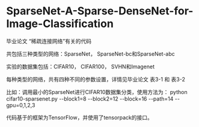 # SparseNet-A-Sparse-DenseNet-for-Image-Classification
毕业论文 “稀疏连接网络”有关的代码

共包括三种类型的网络：SparseNet， SparseNet-bc和SparseNet-abc

实验的数据集包括：CIFAR10， CIFAR100， SVHN和Imagenet

每种类型的网络，共有四种不同的参数设置，详情见毕业论文 表3-1 和 表3-2

比如：调用最小的SparseNet进行CIFAR10数据集分类，使用方法为：
python cifar10-sparsenet.py --block1=8  --block2=12 --block=16 --path=14 --gpu=0,1,2,3

代码基于的框架为TensorFlow，并使用了tensorpack的接口。

